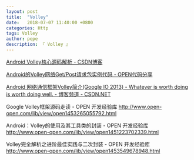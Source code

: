 ```yaml
---
layout: post
title:  "Volley"
date:   2018-07-07 11:40:00 +0800
categories: Http
tags: Volley
author: pepe
description: 『 Volley 』
---
```

[Android Volley核心源码解析 - CSDN博客](https://blog.csdn.net/qq_17250009/article/details/50897747)

[Android的Volley网络Get/Post请求包实例代码 - OPEN代码分享](http://www.open-open.com/code/view/1423815469357)

[Android 网络通信框架Volley简介(Google IO 2013) - Whatever is worth doing is worth doing well. - 博客频道 - CSDN.NET](http://blog.csdn.net/t12x3456/article/details/9221611)


Google Volley框架源码走读 - OPEN 开发经验库
http://www.open-open.com/lib/view/open1453265055792.html

Android：Volley的使用及其工具类的封装 - OPEN 开发经验库
http://www.open-open.com/lib/view/open1451223702339.html

Volley完全解析之进阶最佳实践与二次封装 - OPEN 开发经验库
http://www.open-open.com/lib/view/open1453549678948.html


















